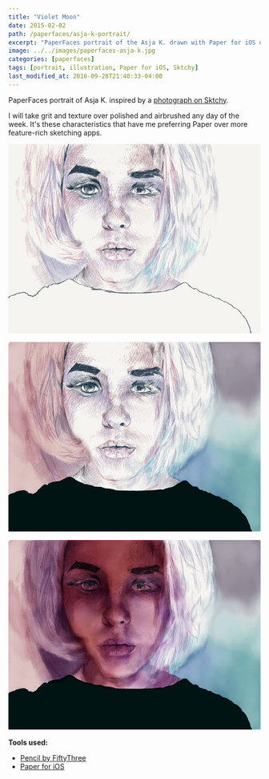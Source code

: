 ```yaml
---
title: "Violet Moon"
date: 2015-02-02
path: /paperfaces/asja-k-portrait/
excerpt: "PaperFaces portrait of the Asja K. drawn with Paper for iOS on an iPad."
image: ../../images/paperfaces-asja-k.jpg
categories: [paperfaces]
tags: [portrait, illustration, Paper for iOS, Sktchy]
last_modified_at: 2016-09-28T21:40:33-04:00
---
```


PaperFaces portrait of Asja K. inspired by a [photograph on Sktchy](https://sktchy.com/d5SaaC).

I will take grit and texture over polished and airbrushed any day of the week. It's these characteristics that have me preferring Paper over more feature-rich sketching apps.

![work in process screenshot](../../images/paperfaces-asja-k-process-1-600.jpg)

![work in process screenshot](../../images/paperfaces-asja-k-process-2-600.jpg)

![work in process screenshot](../../images/paperfaces-asja-k-process-3-600.jpg)

**Tools used:**

- [Pencil by FiftyThree](https://www.amazon.com/FiftyThree-Digital-Stylus-Pencil-iPhone/dp/B01JJBUYR4/ref=as_li_ss_tl?keywords=pencil+53&qid=1550586265&s=gateway&sr=8-3&linkCode=ll1&tag=mademist-20&linkId=0134793cb840affff60f2e45a7f64678&language=en_US)
- [Paper for iOS](https://paper.bywetransfer.com/)
